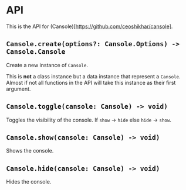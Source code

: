 # API

This is the API for (Cansole)[https://github.com/ceoshikhar/cansole].

## `Cansole.create(options?: Cansole.Options) -> Cansole.Cansole`

Create a new instance of `Cansole`.

This is **not** a class instance but a data instance that represent a `Cansole`. Almost if not all functions in the API will take this instance as their first argument.

## `Cansole.toggle(cansole: Cansole) -> void)`

Toggles the visibility of the console. If `show` -> `hide` else `hide` -> `show`.

## `Cansole.show(cansole: Cansole) -> void)`

Shows the console.

## `Cansole.hide(cansole: Cansole) -> void)`

Hides the console.
